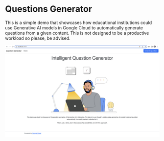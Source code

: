 # Questions Generator

This is a simple demo that showcases how educational institutions could use Generative AI models in Google Cloud to automatically generate questions from a given content. This is not designed to be a productive workload so please, be advised.

![Questions Generator](public/img/intro-qg.png)